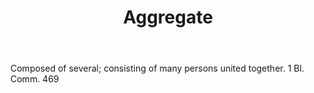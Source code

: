 ---
title: Aggregate
permalink: "/definitions/aggregate.html"
body: Composed of several; consisting of many persons united together. 1 Bl. Comm.
  469
published_at: '2018-07-07'
layout: post
---
